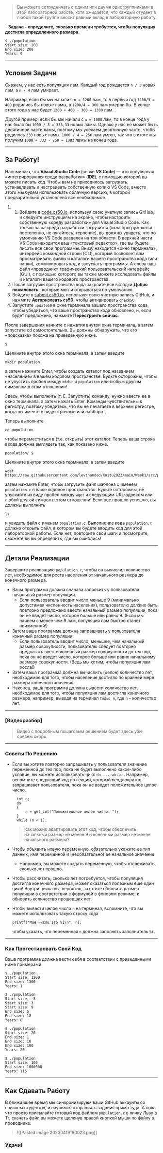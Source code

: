 

>Вы можете сотрудничать с одним или двумя одногруппниками в этой лабораторной работе, хотя ожидается, что каждый студент в любой такой группе вносит равный вклад в лабораторную работу.

\- **Задача - определите, сколько времени требуется, чтобы популяция достигла определенного размера.**

```
$ ./population
Start size: 100
End size: 200
Years: 9
```

--------------

## Условия Задачи

Скажем, у нас есть популяция лам. Каждый год рождается `n / 3` новых лам, а `n / 4` лам умирает.

Например, если бы мы начали с `n = 1200` лам, то в первый год `1200/3 = 400` родились бы новые ламы, а `1200/4 = 300` лам умерли бы. В конце этого года у нас будет `1200 + 400 - 300 = 1300` лам.
.

Другой пример: если бы мы начали с `n = 1000` лам, то в конце года у нас было бы `1000 / 3 = 333,33` новых ламы. Однако у нас не может быть десятичной части ламы, поэтому мы усекаем десятичную часть, чтобы родилось `333` новых ламы.
`1000 / 4 = 250` лам умрут, так что в итоге мы получим `1000 + 333 - 250 = 1083` ламы на конец года.

-----

## За Работу!

Напоминаю, что **Visual Studio Code** (он же **VS Code**) — это популярная «интегрированная среда разработки» (**IDE**), с помощью которой вы можете писать код. Чтобы вам не приходилось загружать, устанавливать и настраивать собственную копию VS Code, вместо этого мы будем использовать облачную версию, в которой предварительно установлено все необходимое.

1. 1. Войдите в [code.cs50.io](https://code.cs50.io/), используя свою учетную запись GitHub, и следуйте инструкциям на экране, чтобы настроить собственную «среду разработки» для Visual Studio Code. Как только ваша среда разработки загрузится (окна прогружаются постепенно, не пугайтесь, терпение), вы должны увидеть, что по умолчанию VS Code разделен на три области. В верхней части VS Code находится ваш «текстовый редактор», где вы будете писать все свои программы. Внизу находится «окно терминала», интерфейс командной строки (CLI), который позволяет вам просматривать файлы и каталоги вашего пространства кода (или папки), компилировать код и запускать программы. А слева ваш файл «проводник» графический пользовательский интерфейс (GUI), с помощью которого вы также можете исследовать файлы и каталоги вашего кодового пространства.
2. После загрузки пространства кода закройте все вкладки **Добро пожаловать** , которые могли открываться по умолчанию.
3. Войдите в [submit.cs50.io](https://submit.cs50.io/), используя свою учетную запись GitHub, и нажмите **Авторизовать cs50**, чтобы активировать `check50`.
4. Запустите `update50` в окне терминала вашего пространства кода, чтобы убедиться, что ваше пространство кода обновлено, и, если будет предложено, нажмите **Перестроить сейчас**.

После завершения начните с нажатия внутри окна терминала, а затем запустите cd самостоятельно. Вы должны обнаружить, что его «подсказка» похожа на приведенную ниже.

```
$
```

Щелкните внутри этого окна терминала, а затем введите

```
mkdir population
```

а затем нажмите Enter, чтобы создать каталог под названием «население» в вашем кодовом пространстве. Будьте осторожны, чтобы не упустить пробел между `mkdir` и `population` или любым другим символом в этом отношении!

Здесь, чтобы выполнить (т. Е. Запустить) команду, нужно ввести ее в окно терминала, а затем нажать Enter. Команды чувствительны к регистру,
поэтому убедитесь, что вы не печатаете в верхнем регистре, когда вы имеете в виду строчные или наоборот.

Теперь выполните

```
cd population
```

чтобы переместиться в (т.е. открыть) этот каталог. Теперь ваша строка ввода должна выглядеть так, как показано ниже.

```
population/ $
```

Щелкните внутри этого окна терминала, а затем введите

```
wget https://raw.githubusercontent.com/levthanded/Knitu2023/main/Week1/src/population.c
```

затем нажмите Enter, чтобы загрузить файл шаблона с именем `population.c` в ваше кодовое пространство. Будьте осторожны, не упускайте из виду пробел между `wget` и следующим URL-адресом или любой другой символ в этом отношении! Если все прошло успешно, вы должны выполнить

```
ls
```

и увидеть файл с именем `population.c`. Выполнение кода `population.c` должно открыть файл, в котором вы будете вводить код для этой лабораторной работы. Если нет, повторите свои шаги и посмотрите, сможете ли вы определить, где вы ошиблись!

---------

## Детали Реализации

Завершите реализацию `population.c`, чтобы он вычислил количество лет, необходимое для роста населения от начального размера до конечного размера.

- Ваша программа должна сначала запросить у пользователя начальный размер популяции.
    - Если пользователь вводит число меньше 9 (минимально допустимая численность населения), пользователю должно быть повторно предложено ввести начальный размер популяции, пока он не введет число, которое больше или равно 9. (Если мы начнем с менее чем 9 лам, популяция лам быстро станет неизменной!)
- Затем ваша программа должна запрашивать у пользователя конечный размер популяции.
    - Если пользователь вводит число, меньшее, чем начальный размер совокупности, пользователю следует повторно предлагать ввести конечный размер совокупности до тех пор, пока он не введет число, которое больше или равно начальному размеру совокупности. (Ведь мы хотим, чтобы популяция лам росла!)
- Затем ваша программа должна вычислить (целое) количество лет, необходимое для того, чтобы население достигло по крайней мере размера конечного значения.
- Наконец, ваша программа должна вывести количество лет, необходимое для того, чтобы популяция лам достигла конечного размера, например, выводя на терминал `Годы: n`, где `n` – количество лет.

-----

### [Видеоразбор]

>Видео с подробным пошаговым решением будет здесь уже совсем скоро.

----

### Советы По Решению

- Если вы хотите повторно запрашивать у пользователя значение переменной до тех пор, пока не будет выполнено какое-либо условие, вы можете использовать цикл `do ... while` . Например, вспомните следующий код из лекции, который неоднократно запрашивает пользователя, пока он не введет положительное целое число.
  
    ```
      int n;
      do
      {
          n = get_int("Положительное целое число: ");
      }
      while (n < 1);
    ```
    > Как можно адаптировать этот код, чтобы обеспечить начальный размер не менее 9 и конечный размер не менее начального размера?

- Чтобы объявить новую переменную, обязательно укажите ее тип данных, имя переменной и (необязательно) ее начальное значение.
	-   Например, вы можете создать переменную, чтобы отслеживать, сколько лет прошло.
   
- Чтобы рассчитать, сколько лет потребуется, чтобы популяция достигла конечного размера, может оказаться полезным еще один цикл! Внутри цикла вы, вероятно, захотите обновить размер популяции в соответствии с формулой в фоновом режиме, и обновить количество прошедших лет.

-   Чтобы вывести целое число `n` на терминал, вспомните, что вы можете использовать такую строку кода
    ```
    printf("Моё число это %i\n", n);
    ```
    чтобы указать, что переменная `n` должна заполнять заполнитель `%i`.

----

### Как Протестировать Свой Код

Ваша программа должна вести себя в соответствии с приведенными ниже примерами.

```
$ ./population
Start size: 1200
End size: 1300
Years: 1
```

```
$ ./population
Start size: -5
Start size: 3
Start size: 9
End size: 5
End size: 18
Years: 8
```

```
$ ./population
Start size: 20
End size: 1
End size: 10
End size: 100
Years: 20
```

```
$ ./population
Start size: 100
End size: 1000000
Years: 115
```

------

## Как Сдавать Работу

В ближайшее время мы синхронизируем ваши GitHub аккаунты со списком студентов, и научимся отправлять задания прямо туда. А пока что просто присылайте готовый код файлом `population.c` в личку Льву в Тг, скачать файл вы можете щелкнув правой кнопкой мыши по файлу в проводнике.

>![[Pasted image 20230419180023.png]]

### Удачи!